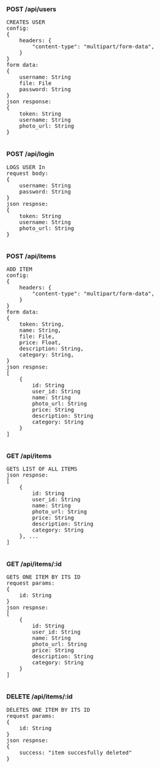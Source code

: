 
### POST /api/users
<pre>
CREATES USER 
config:  
{  
    headers: {    
        "content-type": "multipart/form-data",  
    }  
}
form data:
{
    username: String
    file: File
    password: String
}
json response:
{
    token: String
    username: String
    photo_url: String
}

</pre>
### POST /api/login
<pre>
LOGS USER In
request body:
{
    username: String
    password: String
}
json respnse:
{
    token: String
    username: String
    photo_url: String
}

</pre>
### POST /api/items
<pre>
ADD ITEM
config:
{
    headers: {
        "content-type": "multipart/form-data",
    }
}
form data:
{
    token: String,
    name: String,
    file: File,
    price: Float,
    description: String,
    category: String,
}
json respnse:
[
    {
        id: String
        user_id: String
        name: String
        photo_url: String
        price: String
        description: String
        category: String
    }
]

</pre>
### GET /api/items
<pre>
GETS LIST OF ALL ITEMS
json respnse:
[
    {
        id: String
        user_id: String
        name: String
        photo_url: String
        price: String
        description: String
        category: String
    }, ...
]

</pre>
### GET /api/items/:id
<pre>
GETS ONE ITEM BY ITS ID
request params: 
{
    id: String
}
json respnse:
[
    {
        id: String
        user_id: String
        name: String
        photo_url: String
        price: String
        description: String
        category: String
    }
]

</pre>
### DELETE /api/items/:id
<pre>
DELETES ONE ITEM BY ITS ID
request params: 
{
    id: String
}
json respnse:
{
    success: "item succesfully deleted" 
}
</pre>


